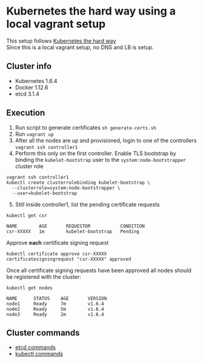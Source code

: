 # Kubernetes the hard way using a local vagrant setup

This setup follows [Kubernetes the hard way](https://github.com/kelseyhightower/kubernetes-the-hard-way)<br>
Since this is a local vagrant setup, no DNS and LB is setup.


## Cluster info

- Kubernetes 1.6.4
- Docker 1.12.6
- etcd 3.1.4

## Execution

1. Run script to generate certificates `sh generate-certs.sh`
2. Run `vagrant up`
3. After all the nodes are up and provisioned, login to one of the controllers<br>`vagrant ssh controller1`
4. Perform this only on the first controller. Enable TLS bootstrap by<br>
binding the `kubelet-bootstrap` user to the `system:node-bootstrapper` cluster role
```
vagrant ssh controller1
kubectl create clusterrolebinding kubelet-bootstrap \
  --clusterrole=system:node-bootstrapper \
  --user=kubelet-bootstrap
```
5. Still inside controller1, list the pending certificate requests
```
kubectl get csr

NAME        AGE       REQUESTOR           CONDITION
csr-XXXXX   1m        kubelet-bootstrap   Pending
```
Approve **each** certificate signing request
```
kubectl certificate approve csr-XXXXX
certificatesigningrequest "csr-XXXXX" approved
```

Once all certificate signing requests have been approved all nodes should be registered with the cluster:
```
kubectl get nodes

NAME      STATUS    AGE       VERSION
node1     Ready     7m        v1.6.4
node2     Ready     5m        v1.6.4
node3     Ready     2m        v1.6.4
```

## Cluster commands

- [etcd commands](cluster_commands/etcd_commands.md)
- [kubectl commands](cluster_commands/kubectl_commands.md)
